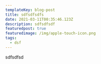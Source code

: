 ```yaml
---
templateKey: blog-post
title: sdfsdfsdfs
date: 2021-03-11T00:35:46.123Z
description: sdfsdfsdf
featuredpost: true
featuredimage: /img/apple-touch-icon.png
tags:
  - dsf
---
```

sdfsdfsd